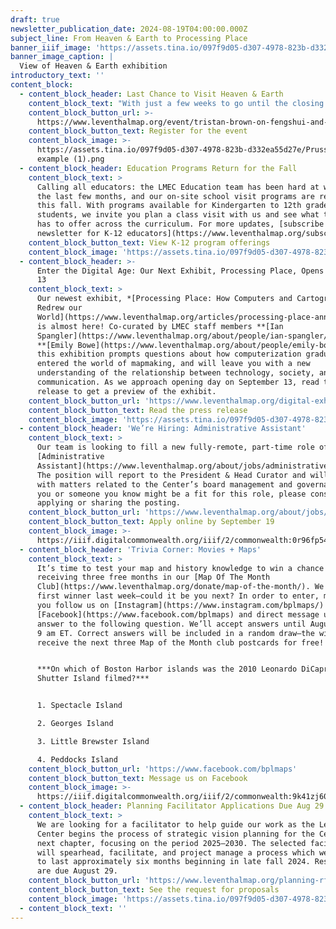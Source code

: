 ```yaml
---
draft: true
newsletter_publication_date: 2024-08-19T04:00:00.000Z
subject_line: From Heaven & Earth to Processing Place
banner_iiif_image: 'https://assets.tina.io/097f9d05-d307-4978-823b-d332ea55d27e/Media (9).jpg'
banner_image_caption: |
  View of Heaven & Earth exhibition
introductory_text: ''
content_block:
  - content_block_header: Last Chance to Visit Heaven & Earth
    content_block_text: "With just a few weeks to go until the closing date of *Heaven & Earth* on August 31, [we invite you to visit](https://www.leventhalmap.org/about/hours-directions/) one more time to see the breathtaking Prussian blue maps from eighteenth-century Qing dynasty China. We’ll also host one final virtual program connected to the exhibition, with\_**Tristan Brown**, S.C. Fang Chinese Language and Culture Career Development Professor at MIT, remotely on Thursday, **September 5 at 1 pm**. Brown will discuss his work on\_fengshui\_in Chinese politics and culture.\n"
    content_block_button_url: >-
      https://www.leventhalmap.org/event/tristan-brown-on-fengshui-and-the-state-in-qing-dynasty-china/
    content_block_button_text: Register for the event
    content_block_image: >-
      https://assets.tina.io/097f9d05-d307-4978-823b-d332ea55d27e/Prussian Blue
      example (1).png
  - content_block_header: Education Programs Return for the Fall
    content_block_text: >
      Calling all educators: the LMEC Education team has been hard at work over
      the last few months, and our on-site school visit programs are returning
      this fall. With programs available for Kindergarten to 12th grade
      students, we invite you plan a class visit with us and see what the LMEC
      has to offer across the curriculum. For more updates, [subscribe to our
      newsletter for K-12 educators](https://www.leventhalmap.org/subscribe/).
    content_block_button_text: View K-12 program offerings
    content_block_image: 'https://assets.tina.io/097f9d05-d307-4978-823b-d332ea55d27e/NEH 6.jpeg'
  - content_block_header: >-
      Enter the Digital Age: Our Next Exhibit, Processing Place, Opens September
      13
    content_block_text: >
      Our newest exhibit, *[Processing Place: How Computers and Cartographers
      Redrew our
      World](https://www.leventhalmap.org/articles/processing-place-announcement/)*,
      is almost here! Co-curated by LMEC staff members **[Ian
      Spangler](https://www.leventhalmap.org/about/people/ian-spangler/)** and
      **[Emily Bowe](https://www.leventhalmap.org/about/people/emily-bowe/)**,
      this exhibition prompts questions about how computerization gradually
      entered the world of mapmaking, and will leave you with a new
      understanding of the relationship between technology, society, and
      communication. As we approach opening day on September 13, read the press
      release to get a preview of the exhibit.
    content_block_button_url: 'https://www.leventhalmap.org/digital-exhibitions/processing-place/'
    content_block_button_text: Read the press release
    content_block_image: 'https://assets.tina.io/097f9d05-d307-4978-823b-d332ea55d27e/image.png'
  - content_block_header: 'We’re Hiring: Administrative Assistant'
    content_block_text: >
      Our team is looking to fill a new fully-remote, part-time role of
      [Administrative
      Assistant](https://www.leventhalmap.org/about/jobs/administrative-assistant/).
      The position will report to the President & Head Curator and will assist
      with matters related to the Center’s board management and governance. If
      you or someone you know might be a fit for this role, please consider
      applying or sharing the posting. 
    content_block_button_url: 'https://www.leventhalmap.org/about/jobs/administrative-assistant/'
    content_block_button_text: Apply online by September 19
    content_block_image: >-
      https://iiif.digitalcommonwealth.org/iiif/2/commonwealth:0r96fp54z/2154,1509,1185,1071/pct:50/0/default.jpg
  - content_block_header: 'Trivia Corner: Movies + Maps'
    content_block_text: >
      It’s time to test your map and history knowledge to win a chance of
      receiving three free months in our [Map Of The Month
      Club](https://www.leventhalmap.org/donate/map-of-the-month/). We had our
      first winner last week—could it be you next? In order to enter, make sure
      you follow us on [Instagram](https://www.instagram.com/bplmaps/) or
      [Facebook](https://www.facebook.com/bplmaps) and direct message us the
      answer to the following question. We’ll accept answers until August 26 at
      9 am ET. Correct answers will be included in a random draw—the winner will
      receive the next three Map of the Month club postcards for free!


      ***On which of Boston Harbor islands was the 2010 Leonardo DiCaprio movie
      Shutter Island filmed?***


      1. Spectacle Island

      2. Georges Island

      3. Little Brewster Island

      4. Peddocks Island
    content_block_button_url: 'https://www.facebook.com/bplmaps'
    content_block_button_text: Message us on Facebook
    content_block_image: >-
      https://iiif.digitalcommonwealth.org/iiif/2/commonwealth:9k41zj60m/3155,60,2974,4412/,1200/0/default.jpg
  - content_block_header: Planning Facilitator Applications Due Aug 29
    content_block_text: >
      We are looking for a facilitator to help guide our work as the Leventhal
      Center begins the process of strategic vision planning for the Center's
      next chapter, focusing on the period 2025–2030. The selected facilitator
      will spearhead, facilitate, and project manage a process which we expect
      to last approximately six months beginning in late fall 2024. Responses
      are due August 29.
    content_block_button_url: 'https://www.leventhalmap.org/planning-rfp/'
    content_block_button_text: See the request for proposals
    content_block_image: 'https://assets.tina.io/097f9d05-d307-4978-823b-d332ea55d27e/NEH 4.jpeg'
  - content_block_text: ''
---
```


